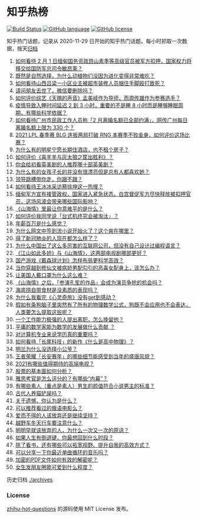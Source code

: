 # 知乎热榜
[![Build Status](https://github.com/ToWeLong/zhihu-hot-questions/workflows/CI/badge.svg)](https://github.com/ToWeLong/zhihu-hot-questions/actions)
[![GitHub language](https://img.shields.io/badge/language-golang-orange.svg)](https://golang.org/)
[![GitHub license](https://img.shields.io/github/license/ToWeLong/zhihu-hot-questions)](https://github.com/ToWeLong/zhihu-hot-questions/blob/main/LICENSE)

知乎热门话题，记录从 2020-11-29 日开始的知乎热门话题。每小时抓取一次数据，按天[归档](./archives)

<!-- BEGIN -->

1. [如何看待 2 月 1 日缅甸国务资政昂山素季等高级官员被军方扣押，国家权力将移交给国防军总司令敏昂莱？](https://www.zhihu.com/question/442265428)
1. [既然是自然选择，为什么动植物们没因为进化变得非常难吃？](https://www.zhihu.com/question/441096112)
1. [如何看待山西吕梁一小区业主被超市装修人员捆住手脚殴打致死？](https://www.zhihu.com/question/441438262)
1. [请问朋友去世了，微信要删除吗？](https://www.zhihu.com/question/375737916)
1. [如何评价综艺《天赐的声音》孟美岐作为导师，而周传雄作为参赛选手？](https://www.zhihu.com/question/442172188)
1. [疫情导致入睡时间延迟 2 到 3 小时，重要的不是睡 8 小时而是睡够睡眠周期，有哪些科学依据？](https://www.zhihu.com/question/442268185)
1. [如何看待广州市民政工作人员称「2 月离婚名额已全部约满」，网传广州每日离婚名额上限为 330 个？](https://www.zhihu.com/question/442317357)
1. [2021 LPL 春季赛 BLG 连扳两局打破 RNG 本赛季不败金身，如何评价这场比赛？](https://www.zhihu.com/question/442356859)
1. [为什么有的明星宁愿长期住酒店，也不租个房子？](https://www.zhihu.com/question/442085261)
1. [如何评价《喜羊羊与灰太狼之筐出胜利》？](https://www.zhihu.com/question/440661331)
1. [你会给初看英美剧的人推荐哪十部英美剧？](https://www.zhihu.com/question/21124373)
1. [为什么有的女孩子长的并没有很漂亮但是总有人都喜欢她？](https://www.zhihu.com/question/405378615)
1. [领导跳槽带你走，你跟不跟？](https://www.zhihu.com/question/433804952)
1. [如何看待王冰冰采访蔡徐坤这一热搜？](https://www.zhihu.com/question/442353974)
1. [缅甸军方宣布接管政权，国家进入紧急状态，白宫督促军方尽快释放被扣押官员，这场风波会带来哪些国际影响？](https://www.zhihu.com/question/442277246)
1. [《山海情》里最让你意难平的是什么？](https://www.zhihu.com/question/442019596)
1. [如何评价我同学说「台式机终究会被淘汰」？](https://www.zhihu.com/question/441250882)
1. [年薪百万是什么感觉？](https://www.zhihu.com/question/394637216)
1. [为什么网文中签到流小说开始火了？这个爽在哪里？](https://www.zhihu.com/question/441224071)
1. [得了新冠肺炎的人现在都怎么样了？](https://www.zhihu.com/question/395696795)
1. [为什么中国出了这么多厉害的互联网公司，但没有自己设计过编程语言？](https://www.zhihu.com/question/359906573)
1. [《江山如此多娇》与《山海情》，这两部电视剧哪部更好？](https://www.zhihu.com/question/439560134)
1. [国产游戏《戴森球计划》怎样布局更科学高效？](https://www.zhihu.com/question/441812014)
1. [当你穿越到修仙文被病娇男配勾引的恶毒女配身上，该怎么办？](https://www.zhihu.com/question/411691149)
1. [让美国人戴口罩为什么这么难？](https://www.zhihu.com/question/407867330)
1. [《山海情》之后，「参演孔笙的作品」会成为演员争抢的机会吗？](https://www.zhihu.com/question/440961681)
1. [海底捞自带食材是没素质的表现吗？](https://www.zhihu.com/question/284118317)
1. [为什么我看完《心灵奇旅》没有get到感动？](https://www.zhihu.com/question/436788096)
1. [假如有条狗脑子里突然有了所有的物理数学公式，狗既不会应用也不会表达，人类要怎么提取这些呢？](https://www.zhihu.com/question/441872398)
1. [一个工作能力极强的人提出离职，怎么挽留他？](https://www.zhihu.com/question/299819397)
1. [平庸的数学家能为数学的发展做什么贡献 ？](https://www.zhihu.com/question/442130053)
1. [对计算机专业来说学历真的重要吗？](https://www.zhihu.com/question/311686982)
1. [如何看待「长尾科技」的新作《什么是高中物理》？](https://www.zhihu.com/question/442344364)
1. [明兰为什么没选择小公爷？](https://www.zhihu.com/question/440623071)
1. [王者荣耀「长安赛年」的哪些细节能感受到当年的盛唐风貌？](https://www.zhihu.com/question/441473204)
1. [2021有哪些值得期待的高端电视？](https://www.zhihu.com/question/441304591)
1. [股票的基本面如何分析？](https://www.zhihu.com/question/433679132)
1. [雅思考官是怎么评分的？有哪些“内幕”？](https://www.zhihu.com/question/334277688)
1. [有哪些素人（重点是素人）男生的颜值符合小说男主的标准？](https://www.zhihu.com/question/341014389)
1. [古代人养猫铲屎吗？](https://www.zhihu.com/question/441747444)
1. [关于遗憾，你认为是什么？](https://www.zhihu.com/question/441772242)
1. [可以推荐看过的俄语电影么？](https://www.zhihu.com/question/441829447)
1. [爱而不得的人该放弃还是继续坚持？](https://www.zhihu.com/question/442107739)
1. [越野车冬天行车要注意什么？](https://www.zhihu.com/question/441107164)
1. [明明早就该放弃的人，为什么一次又一次的原谅？](https://www.zhihu.com/question/441813530)
1. [如果人生有倒退键，你最想回到什么时段？](https://www.zhihu.com/question/441650362)
1. [除了看书，还有哪些可以拓宽视野、提升自我的高效方式？](https://www.zhihu.com/question/436071043)
1. [可以分享一下你最近单曲循环的音乐吗？](https://www.zhihu.com/question/441190003)
1. [加密的PDF文件如何有效的解密呢？](https://www.zhihu.com/question/22938994)
1. [女生发朋友圈能可爱到什么程度？](https://www.zhihu.com/question/438871910)

<!-- END -->

历史归档 [./archives](./archives)


### License
[zhihu-hot-questions](https://github.com/towelong/zhihu-hot-questions) 的源码使用 MIT License 发布。